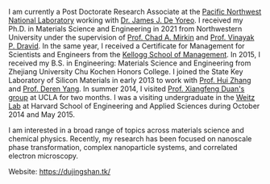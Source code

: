 I am currently a Post Doctorate Research Associate at the [Pacific Northwest National Laboratory](https://www.pnnl.gov/) working with [Dr. James J. De Yoreo](https://www.pnnl.gov/people/james-de-yoreo). I received my Ph.D. in Materials Science and Engineering in 2021 from Northwestern University under the supervision of [Prof. Chad A. Mirkin](http://mirkin-group.northwestern.edu/) and [Prof. Vinayak P. Dravid](http://vpd.ms.northwestern.edu). In the same year, I received a Certificate for Management for Scientists and Engineers from the [Kellogg School of Management](https://www.kellogg.northwestern.edu/programs/management-scientists-engineers.aspx). In 2015, I received my B.S. in Engineering: Materials Science and Engineering from Zhejiang University Chu Kochen Honors College. I joined the State Key Laboratory of Silicon Materials in early 2013 to work with [Prof. Hui Zhang](https://person.zju.edu.cn/en/zhanghui) and [Prof. Deren Yang](http://silicongroup.zju.edu.cn/en/yangderen/). In summer 2014, I visited [Prof. Xiangfeng Duan's group](http://xduan.chem.ucla.edu/) at UCLA for two months. I was a visiting undergraduate in the [Weitz Lab](http://weitzlab.seas.harvard.edu/) at Harvard School of Engineering and Applied Sciences during October 2014 and May 2015. 

I am interested in a broad range of topics across materials science and chemical physics. Recently, my research has been focused on nanoscale phase transformation, complex nanoparticle systems, and correlated electron microscopy.

Website: https://dujingshan.tk/